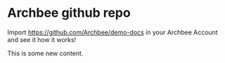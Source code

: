 # Archbee github repo

Import <https://github.com/Archbee/demo-docs> in your Archbee Account and see it how it works!

This is some new content.
